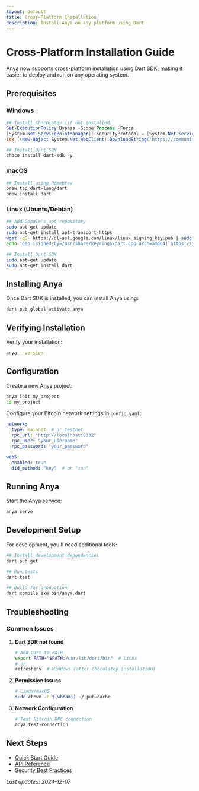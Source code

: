 ```yaml
---
layout: default
title: Cross-Platform Installation
description: Install Anya on any platform using Dart
---
```


# Cross-Platform Installation Guide

Anya now supports cross-platform installation using Dart SDK, making it easier to deploy and run on any operating system.

## Prerequisites

### Windows
```powershell
## Install Chocolatey (if not installed)
Set-ExecutionPolicy Bypass -Scope Process -Force
[System.Net.ServicePointManager]::SecurityProtocol = [System.Net.ServicePointManager]::SecurityProtocol -bor 3072
iex ((New-Object System.Net.WebClient).DownloadString('https://community.chocolatey.org/install.ps1'))

## Install Dart SDK
choco install dart-sdk -y
```

### macOS
```bash
## Install using Homebrew
brew tap dart-lang/dart
brew install dart
```

### Linux (Ubuntu/Debian)
```bash
## Add Google's apt repository
sudo apt-get update
sudo apt-get install apt-transport-https
wget -qO- https://dl-ssl.google.com/linux/linux_signing_key.pub | sudo gpg --dearmor -o /usr/share/keyrings/dart.gpg
echo 'deb [signed-by=/usr/share/keyrings/dart.gpg arch=amd64] https://storage.googleapis.com/download.dartlang.org/linux/debian stable main' | sudo tee /etc/apt/sources.list.d/dart_stable.list

## Install Dart SDK
sudo apt-get update
sudo apt-get install dart
```

## Installing Anya

Once Dart SDK is installed, you can install Anya using:

```bash
dart pub global activate anya
```

## Verifying Installation

Verify your installation:

```bash
anya --version
```

## Configuration

Create a new Anya project:

```bash
anya init my_project
cd my_project
```

Configure your Bitcoin network settings in `config.yaml`:

```yaml
network:
  type: mainnet  # or testnet
  rpc_url: "http://localhost:8332"
  rpc_user: "your_username"
  rpc_password: "your_password"

web5:
  enabled: true
  did_method: "key"  # or "ion"
```

## Running Anya

Start the Anya service:

```bash
anya serve
```

## Development Setup

For development, you'll need additional tools:

```bash
## Install development dependencies
dart pub get

## Run tests
dart test

## Build for production
dart compile exe bin/anya.dart
```

## Troubleshooting

### Common Issues

1. **Dart SDK not found**
   ```bash
   # Add Dart to PATH
   export PATH="$PATH:/usr/lib/dart/bin"  # Linux
   # or
   refreshenv  # Windows (after Chocolatey installation)
   ```

2. **Permission Issues**
   ```bash
   # Linux/macOS
   sudo chown -R $(whoami) ~/.pub-cache
   ```

3. **Network Configuration**
   ```bash
   # Test Bitcoin RPC connection
   anya test-connection
   ```

## Next Steps

- [Quick Start Guide](../getting-started/quick-start)
- [API Reference](../api/)
- [Security Best Practices](../security/)

*Last updated: 2024-12-07*
